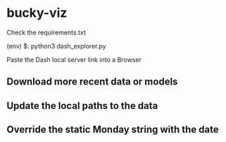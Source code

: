# bucky-viz

Check the requirements.txt 

(env) $: python3 dash_explorer.py

Paste the Dash local server link into a Browser


## Download more recent data or models
## Update the local paths to the data
## Override the static Monday string with the date

